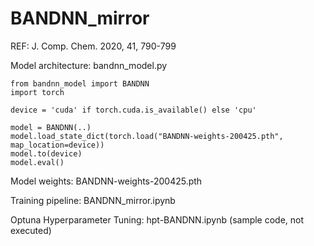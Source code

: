 # BANDNN_mirror
REF: J. Comp. Chem. 2020, 41, 790-799

Model architecture: bandnn_model.py
```
from bandnn_model import BANDNN
import torch

device = 'cuda' if torch.cuda.is_available() else 'cpu'

model = BANDNN(..)
model.load_state_dict(torch.load("BANDNN-weights-200425.pth", map_location=device))
model.to(device)
model.eval()
```
Model weights: BANDNN-weights-200425.pth

Training pipeline: BANDNN_mirror.ipynb

Optuna Hyperparameter Tuning: hpt-BANDNN.ipynb (sample code, not executed)
